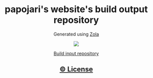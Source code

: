 <div align="center">

<h1>papojari's website's build output repository</h1>

Generated using [Zola](https://www.getzola.org/)

<p>
  <a href="https://papojari.codeberg.page"><img src="https://forthebadge.com/images/badges/check-it-out.svg">
</p>

[Build input repository](https://codeberg.org/papojari/papojari.codeberg.page)

## [© License](LICENSE.md)

</div>
